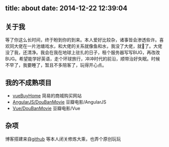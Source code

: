 title: about
date: 2014-12-22 12:39:04
---
## 关于我
等了你这么长时间，终于盼到你的到来。本人爱好比较杂，诸事皆会渗透些许。喜欢同大佬在一片池塘戏水，和大佬的关系就像鱼和水，我没了大佬，就💩了。大佬没了我，还清净。我会在我在地球上驻扎的日子，租个服务器写写BUG，再改改BUG。希望能学好英语，走个环球旅行，冲冲时代的前沿，顺带治好失眠。时候不早了，我要睡了，暂且不多陪客了，玩得开心点。

## 我的不成熟项目

+ [vueBuyHome](https://github.com/IAmTitanium/BrainPainVue)  简易的商城购买网站
+ [AngularJS/DouBanMovie](https://github.com/IAmTitanium/angularjs_movie)  豆瓣电影/AngularJS
+ [Vue/DouBanMovie](https://github.com/IAmTitanium/VueMovie)  豆瓣电影/Vue

## 杂项

博客搭建来自[github](https://github.com/Fechin/hexo-theme-diaspora) 
等本人闭关修炼大乘，也弄个原创玩玩


